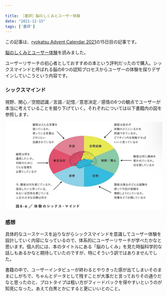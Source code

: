 ```yaml
---

title: ［書評］脳のしくみとユーザー体験
date: "2021-12-15"
tags: ['書評']
---
```


この記事は、[ryokatsu Advent Calendar 2021](https://adventar.org/calendars/7126)の15日目の記事です。

[脳のしくみとユーザー体験](https://www.amazon.co.jp/%E8%84%B3%E3%81%AE%E3%81%97%E3%81%8F%E3%81%BF%E3%81%A8%E3%83%A6%E3%83%BC%E3%82%B6%E3%83%BC%E4%BD%93%E9%A8%93-%E8%AA%8D%E7%9F%A5%E7%A7%91%E5%AD%A6%E8%80%85%E3%81%8C%E6%95%99%E3%81%88%E3%82%8B%E3%83%87%E3%82%B6%E3%82%A4%E3%83%B3%E3%81%AE%E6%88%90%E5%8A%9F%E6%B3%95%E5%89%87-%E3%82%B8%E3%83%A7%E3%83%B3%E3%83%BB%E3%82%A6%E3%82%A7%E3%82%A4%E3%83%AC%E3%83%B3/dp/4802512155/)を読みました。

ユーザーリサーチの初心者としておすすめの本という評判だったので購入。シックスマインドと呼ばれる脳の6つの認知プロセスからユーザーの体験を探りデザインしていこうという内容です。

### シックスマインド

視野、関心／空間認識／言語／記憶／意思決定／感情の6つの観点でユーザーが本当に考えていることを掘り下げていく。それぞれについては以下書籍内の図を参照します、

![シックスマインド](../images/20211215.jpg)

### 感想

具体的なユースケースを辿りながらシックスマインドを意識してユーザー体験を設計していく内容になっているので、体系的にユーザーリサーチが学べたかなと思います。個人的には、本のタイトルにある「脳のしくみ」を見た時脳科学的な話しもあるかなと期待していたのですが、特にそういう訳ではありませんでした。

書籍の中で、ユーザーインタビューが終わるとやりきった感が出てしまいそのままにしがちで、ちゃんとデータとして残すことが大事だと言っておりその通りだなと思ったのと、プロトタイプは粗い方がフィードバックを得やすいというのが知見になった。あえて白黒とかにすると更にいいとのこと。



